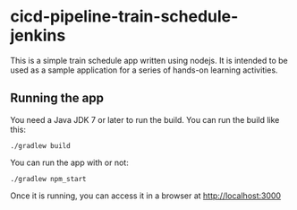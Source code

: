 # cicd-pipeline-train-schedule-jenkins

This is a simple train schedule app written using nodejs. It is intended to be used as a sample application for a series of hands-on learning activities.

## Running the app

You need a Java JDK 7 or later to run the build. You can run the build like this:

    ./gradlew build

You can run the app with or not:

    ./gradlew npm_start

Once it is running, you can access it in a browser at [http://localhost:3000](http://localhost:3000)

